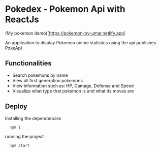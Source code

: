 
# Pokedex - Pokemon Api with ReactJs

(My pokemon demo)[https://pokemon-by-umar.netlify.app]


An application to display Pokemon anime statistics using the api publishes PokeApi



## Functionalities

- Search pokemons by name
- View all first generation pokemons
- View information such as: HP, Damage, Defense and Speed
- Visualize what type that pokemon is and what its moves are


## Deploy

Installing the dependencies
```bash
  npm i
```
running the project
```bash
  npm start
```



